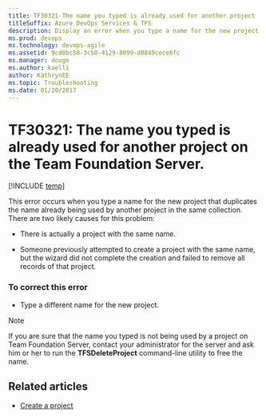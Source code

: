 ```yaml
---
title: TF30321-The name you typed is already used for another project  
titleSuffix: Azure DevOps Services & TFS
description: Display an error when you type a name for the new project that duplicates the name already being used by another project on the same server.
ms.prod: devops
ms.technology: devops-agile
ms.assetid: 9cd0bc58-3c58-4129-8099-d8849cece6fc
ms.manager: douge
ms.author: kaelli
author: KathrynEE
ms.topic: Troubleshooting
ms.date: 01/20/2017
---
```



# TF30321: The name you typed is already used for another project on the Team Foundation Server.

[!INCLUDE [temp](../../_shared/version-vsts-tfs-all-versions.md)]

This error occurs when you type a name for the new project that duplicates the name already being used by another project in the same collection.  There are two likely causes for this problem:  
  
-   There is actually a project with the same name.  
  
-   Someone previously attempted to create a project with the same name, but the wizard did not complete the creation and failed to remove all records of that project.  
  
### To correct this error  
  
-   Type a different name for the new project.  
  
> [!NOTE]
>  If you are sure that the name you typed is not being used by a project on Team Foundation Server, contact your administrator for the server and ask him or her to run the **TFSDeleteProject** command-line utility to free the name.
  
## Related articles
- [Create a project](../../organizations/projects/create-project.md) 